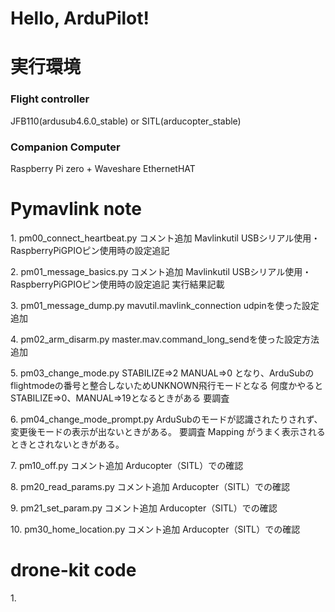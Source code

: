# Hello, ArduPilot!


# 実行環境
### Flight controller
JFB110(ardusub4.6.0_stable) or SITL(arducopter_stable)
### Companion Computer
Raspberry Pi zero + Waveshare EthernetHAT


# Pymavlink note 
1\. pm00_connect_heartbeat.py
コメント追加
Mavlinkutil USBシリアル使用・RaspberryPiGPIOピン使用時の設定追記

2\. pm01_message_basics.py
コメント追加
Mavlinkutil USBシリアル使用・RaspberryPiGPIOピン使用時の設定追記
実行結果記載

3\. pm01_message_dump.py
mavutil.mavlink_connection udpinを使った設定追加

4\. pm02_arm_disarm.py
master.mav.command_long_sendを使った設定方法追加

5\. pm03_change_mode.py
STABILIZE⇒2
MANUAL⇒0
となり、ArduSubのflightmodeの番号と整合しないためUNKNOWN飛行モードとなる
何度かやるとSTABILIZE⇒0、MANUAL⇒19となるときがある
要調査

6\. pm04_change_mode_prompt.py
ArduSubのモードが認識されたりされず、変更後モードの表示が出ないときがある。
要調査
Mapping がうまく表示されるときとされないときがある。

7\. pm10_off.py
コメント追加
Arducopter（SITL）での確認

8\. pm20_read_params.py
コメント追加
Arducopter（SITL）での確認

9\. pm21_set_param.py
コメント追加
Arducopter（SITL）での確認

10\. pm30_home_location.py
コメント追加
Arducopter（SITL）での確認


# drone-kit code
1\.


